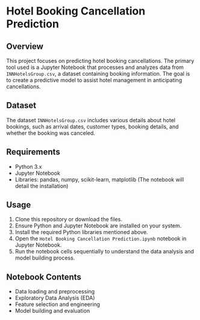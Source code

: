 # Hotel Booking Cancellation Prediction

## Overview
This project focuses on predicting hotel booking cancellations. The primary tool used is a Jupyter Notebook that processes and analyzes data from `INNHotelsGroup.csv`, a dataset containing booking information. The goal is to create a predictive model to assist hotel management in anticipating cancellations.

## Dataset
The dataset `INNHotelsGroup.csv` includes various details about hotel bookings, such as arrival dates, customer types, booking details, and whether the booking was canceled.

## Requirements
- Python 3.x
- Jupyter Notebook
- Libraries: pandas, numpy, scikit-learn, matplotlib (The notebook will detail the installation)

## Usage
1. Clone this repository or download the files.
2. Ensure Python and Jupyter Notebook are installed on your system.
3. Install the required Python libraries mentioned above.
4. Open the `Hotel Booking Cancellation Prediction.ipynb` notebook in Jupyter Notebook.
5. Run the notebook cells sequentially to understand the data analysis and model building process.

## Notebook Contents
- Data loading and preprocessing
- Exploratory Data Analysis (EDA)
- Feature selection and engineering
- Model building and evaluation
